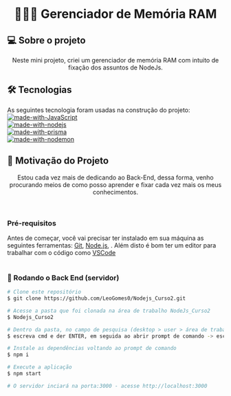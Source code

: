 <h1 align="center">🧑🏿‍💻 Gerenciador de Memória RAM</h1>

## 💻 Sobre o projeto
<p align="center">Neste mini projeto, criei um gerenciador de memória RAM com intuito de fixação dos assuntos de NodeJs.</p>

## 🛠 Tecnologias

As seguintes tecnologia foram usadas na construção do projeto: <br>
[![made-with-JavaScript](https://img.shields.io/badge/Made%20with-JavaScript-1f425f.svg)](https://www.javascript.com/) <br>
[![made-with-nodejs](https://img.shields.io/badge/Made%20with-Node.js-1f425f.svg)](https://nodejs.org/en) <br>
[![made-with-prisma](https://img.shields.io/badge/Made%20with-Prisma-1f425f.svg)](https://www.prisma.io/) <br>
[![made-with-nodemon](https://img.shields.io/badge/Made%20with-Nodemon-1f425f.svg)]([![made-with-javascript](https://img.shields.io/badge/Made%20with-JavaScript-1f425f.svg)](https://www.javascript.com)) <br>


## 🚀 Motivação do Projeto
<p align="center">Estou cada vez mais de dedicando ao Back-End, dessa forma, venho procurando meios de como posso aprender e fixar cada vez mais os meus conhecimentos.</p> <br>

### Pré-requisitos

Antes de começar, você vai precisar ter instalado em sua máquina as seguintes ferramentas:
[Git](https://git-scm.com), [Node.js](https://nodejs.org/en), . 
Além disto é bom ter um editor para trabalhar com o código como [VSCode](https://code.visualstudio.com/)
<br>
<br>
### 🎲 Rodando o Back End (servidor)

```bash
# Clone este repositório
$ git clone https://github.com/LeoGomes0/Nodejs_Curso2.git

# Acesse a pasta que foi clonada na área de trabalho NodeJs_Curso2
$ Nodejs_Curso2

# Dentro da pasta, no campo de pesquisa (desktop > user > área de trabalho > Nodejs_Curso2)
$ escreva cmd e der ENTER, em seguida ao abrir prompt de comando -> escreva exatamente: code .

# Instale as dependências voltando ao prompt de comando
$ npm i

# Execute a aplicação
$ npm start

# O servidor inciará na porta:3000 - acesse http://localhost:3000
```

